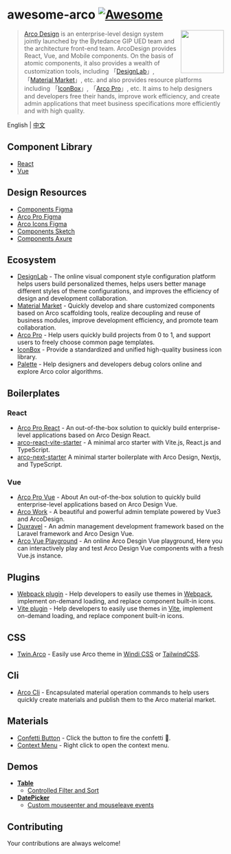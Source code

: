 # awesome-arco [![Awesome](https://cdn.rawgit.com/sindresorhus/awesome/d7305f38d29fed78fa85652e3a63e154dd8e8829/media/badge.svg)](https://github.com/sindresorhus/awesome)


[<img src="https://avatars.githubusercontent.com/u/64576149?s=200&v=4" align="right" height="100">](http://lesscss.org/)

> [Arco Design](https://arco.design) is an enterprise-level design system jointly launched by the Bytedance GIP UED team and the architecture front-end team. ArcoDesign provides React, Vue, and Mobile components. On the basis of atomic components, it also provides a wealth of customization tools, including 「[DesignLab](https://arco.design/themes)」, 「[Material Market](https://arco.design/material)」, etc. and also provides resource platforms including 「[IconBox](https://arco.design/iconbox)」, 「[Arco Pro](https://pro.arco.design)」, etc. It aims to help designers and developers free their hands, improve work efficiency, and create admin applications that meet business specifications more efficiently and with high quality.

English | [中文](./README_zh-CN.md)

## Component Library

* [React](https://github.com/arco-design/arco-design)
* [Vue](https://github.com/arco-design/arco-design-vue)

## Design Resources

* [Components Figma](https://www.figma.com/file/M66cTiLXHa4SVyZIlfY5Pb/arco-Design-System?node-id=7945%3A44563)
* [Arco Pro Figma](https://www.figma.com/file/dp8okiO9c6tKdBmqv1m1R2/Arco-Design-Pro?node-id=515%3A5594)
* [Arco Icons Figma](https://www.figma.com/file/1ohmb16op4ogbI09ojLR5W/Arco-Design-Icons)
* [Components Sketch](https://unpkg.byted-static.com/byted/arco-config/1.0.8/sketch/ArcoDesign_Sketch_Design.sketch)
* [Components Axure](https://unpkg.byted-static.com/byted/arco-config/1.0.8/axure/ArcoDesign_Axure_Component.rp)

## Ecosystem

* [DesignLab](https://arco.design/themes) - The online visual component style configuration platform helps users build personalized themes, helps users better manage different styles of theme configurations, and improves the efficiency of design and development collaboration.
* [Material Market](https://arco.design/material) - Quickly develop and share customized components based on Arco scaffolding tools, realize decoupling and reuse of business modules, improve development efficiency, and promote team collaboration.
* [Arco Pro](https://pro.arco.design/) - Help users quickly build projects from 0 to 1, and support users to freely choose common page templates.
* [IconBox](https://arco.design/iconbox) - Provide a standardized and unified high-quality business icon library.
* [Palette](https://arco.design/palette) - Help designers and developers debug colors online and explore Arco color algorithms.

## Boilerplates

### React

* [Arco Pro React](https://github.com/arco-design/arco-design-pro) - An out-of-the-box solution to quickly build enterprise-level applications based on Arco Design React.
* [arco-react-vite-starter](https://github.com/renyuanz/arco-design-vite-react-ts-starter) - A minimal arco starter with Vite.js, React.js and TypeScript.
* [arco-next-starter](https://github.com/jiahao-c/arco-next-starter) A minimal starter boilerplate with Arco Design, Nextjs, and TypeScript.

### Vue

* [Arco Pro Vue](https://github.com/arco-design/arco-design-pro-vue) - About An out-of-the-box solution to quickly build enterprise-level applications based on Arco Design Vue.
* [Arco Work](https://github.com/qingqingxuan/arco-work) - A beautiful and powerful admin template powered by Vue3 and ArcoDesign.
* [Duxravel](https://github.com/duxphp/duxravel) - An admin management development framework based on the Laravel framework and Arco Design Vue.
* [Arco Vue Playground](https://github.com/hehehai/arco-vue-playground) - An online Arco Desgin Vue playground, Here you can interactively play and test Arco Design Vue components with a fresh Vue.js instance.

## Plugins

* [Webpack plugin](https://github.com/arco-design/arco-plugins/tree/main/packages/plugin-webpack-react) - Help developers to easily use themes in [Webpack](https://webpack.js.org/), implement on-demand loading, and replace component built-in icons.
* [Vite plugin](https://github.com/arco-design/arco-plugins/tree/main/packages/plugin-vite-react) - Help developers to easily use themes in [Vite](https://vitejs.dev/), implement on-demand loading, and replace component built-in icons.

## CSS

* [Twin.Arco](https://twin-arco.netlify.app/) - Easily use Arco theme in [Windi CSS](https://github.com/windicss/windicss) or [TailwindCSS](https://github.com/tailwindlabs/tailwindcss).

## Cli

* [Arco Cli](https://github.com/arco-design/arco-cli) - Encapsulated material operation commands to help users quickly create materials and publish them to the Arco material market.

## Materials

* [Confetti Button](https://arco.design/material/detail/?name=arco-confetti) - Click the button to fire the confetti 🎉.
* [Context Menu](https://arco.design/material/detail/?name=@arco-design/context-menu) - Right click to open the context menu.

## Demos

* **[Table](https://arco.design/react/components/table)**
  * [Controlled Filter and Sort](https://codesandbox.io/s/relaxed-herschel-ol574?file=/index.js)
* **[DatePicker](https://arco.design/react/components/date-picker)**
  * [Custom mouseenter and mouseleave events](https://codesandbox.io/s/suspicious-jepsen-s7h6m)

## Contributing

Your contributions are always welcome!
